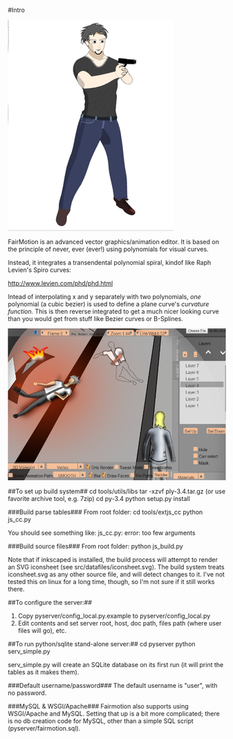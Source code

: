 #Intro

![Example Image](https://github.com/joeedh/fairmotion/blob/master/examples/example2.png)

FairMotion is an advanced vector graphics/animation editor.
It is based on the principle of never, ever (ever!) using polynomials for
visual curves.

Instead, it integrates a transendental polynomial
spiral, kindof like Raph Levien's Spiro curves:

http://www.levien.com/phd/phd.html

Intead of interpolating x and y separately with two polynomials, 
*one* polynomial (a cubic bezier) is used to define a plane
curve's *curvature function.*  This is then reverse integrated
to get a much nicer looking curve than you would get from stuff like
Bezier curves or B-Splines.

![Example Image](https://github.com/joeedh/fairmotion/blob/master/examples/example1.png)

##To set up build system##
  cd tools/utils/libs
  tar -xzvf ply-3.4.tar.gz (or use favorite archive tool, e.g. 7zip)
  cd py-3.4
  python setup.py install

###Build parse tables###
From root folder:
  cd tools/extjs_cc
  python js_cc.py

You should see something like:
  js_cc.py: error: too few arguments

###Build source files###
From root folder:
  python js_build.py
  
Note that if inkscaped is installed, the build process
will attempt to render an SVG iconsheet (see src/datafiles/iconsheet.svg).
The build system treats iconsheet.svg as any other source file, and will
detect changes to it.  I've not tested this on linux for a long time,
though, so I'm not sure if it still works there.

##To configure the server:##
  1. Copy pyserver/config_local.py.example to pyserver/config_local.py
  2. Edit contents and set server root, host, doc path, files path (where user files will go), etc.
  
##To run python/sqlite stand-alone server:##
  cd pyserver
  python serv_simple.py

serv_simple.py will create an SQLite database on its first run (it will print the tables
as it makes them).

###Default username/password###
The default username is "user", with no password.

###MySQL & WSGI/Apache###
Fairmotion also supports using WSGI/Apache and MySQL.  Setting that up is a bit more complicated;
there is no db creation code for MySQL, other than a simple SQL script (pyserver/fairmotion.sql).
